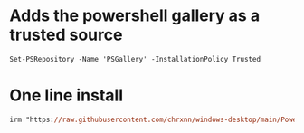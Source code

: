 # Adds the powershell gallery as a trusted source
```ps
Set-PSRepository -Name 'PSGallery' -InstallationPolicy Trusted
```
# One line install
```ps
irm "https://raw.githubusercontent.com/chrxnn/windows-desktop/main/Powershell/ps-setup.ps1" | iex
```
